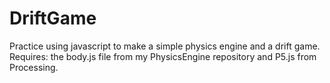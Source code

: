 # DriftGame
Practice using javascript to make a simple physics engine and a drift game. 
Requires: the body.js file from my PhysicsEngine repository and P5.js from Processing.
